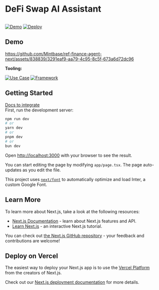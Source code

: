 # DeFi Swap AI Assistant 

<img src="https://i.imgur.com/xUkwJiK.png" alt="cover_image"  width="0" />

[![Demo](https://img.shields.io/badge/Demo-Visit%20Demo-brightgreen)](https://ref-finance-agent-next.vercel.app/)
[![Deploy](https://img.shields.io/badge/Deploy-on%20Vercel-blue)](https://vercel.com/new/clone?repository-url=https%3A%2F%2Fgithub.com%2FMintbase%2Fref-finance-agent-next)


## Demo
https://github.com/Mintbase/ref-finance-agent-next/assets/838839/3291eaf9-aa79-4c95-8c5f-673a6d72dc96






**Tooling:**

[![Use Case](https://img.shields.io/badge/Use%20Case-AI-blue)](#)
[![Framework](https://img.shields.io/badge/Framework-Next.js%2014-blue)](#)

## Getting Started
[Docs to integrate](https://docs.mintbase.xyz/ai/assistant-plugins)  
First, run the development server:

```bash
npm run dev
# or
yarn dev
# or
pnpm dev
# or
bun dev
```

Open [http://localhost:3000](http://localhost:3000) with your browser to see the result.

You can start editing the page by modifying `app/page.tsx`. The page auto-updates as you edit the file.

This project uses [`next/font`](https://nextjs.org/docs/basic-features/font-optimization) to automatically optimize and load Inter, a custom Google Font.

## Learn More

To learn more about Next.js, take a look at the following resources:

- [Next.js Documentation](https://nextjs.org/docs) - learn about Next.js features and API.
- [Learn Next.js](https://nextjs.org/learn) - an interactive Next.js tutorial.

You can check out [the Next.js GitHub repository](https://github.com/vercel/next.js/) - your feedback and contributions are welcome!

## Deploy on Vercel

The easiest way to deploy your Next.js app is to use the [Vercel Platform](https://vercel.com/new?utm_medium=default-template&filter=next.js&utm_source=create-next-app&utm_campaign=create-next-app-readme) from the creators of Next.js.

Check out our [Next.js deployment documentation](https://nextjs.org/docs/deployment) for more details.

<img src="https://global.discourse-cdn.com/standard17/uploads/ref_finance/original/1X/64017832ba00463abe25fb22ff922d59a244792f.png" alt="detail_image" width="0" />

